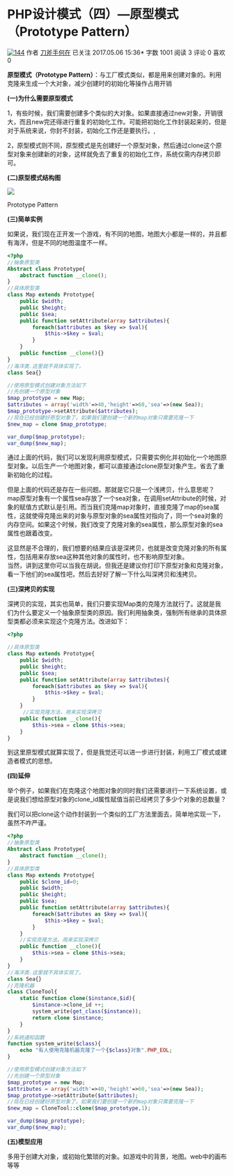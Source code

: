 # PHP设计模式（四）—原型模式（Prototype Pattern）

[![144](//upload.jianshu.io/users/upload_avatars/5261067/703f2a63-5c14-4070-a6f7-716b8c97ff88.png?imageMogr2/auto-orient/strip|imageView2/1/w/144/h/144)](/u/29417b7766fe) 作者  [刀斧手何在][0] 已关注 2017.05.06 15:36*  字数 1001  阅读 3 评论 0 喜欢 0

**原型模式（Prototype Pattern）**：与工厂模式类似，都是用来创建对象的。利用克隆来生成一个大对象，减少创建时的初始化等操作占用开销

**(一)为什么需要原型模式**

1，有些时候，我们需要创建多个类似的大对象。如果直接通过new对象，开销很大，而且new完还得进行重复的初始化工作。可能把初始化工作封装起来的，但是对于系统来说，你封不封装，初始化工作还是要执行。,

2，原型模式则不同，原型模式是先创建好一个原型对象，然后通过clone这个原型对象来创建新的对象，这样就免去了重复的初始化工作，系统仅需内存拷贝即可。

**(二)原型模式结构图**

![][1]



Prototype Pattern

**(三)简单实例**

如果说，我们现在正开发一个游戏，有不同的地图，地图大小都是一样的，并且都有海洋，但是不同的地图温度不一样。

```php
<?php
//抽象原型类
Abstract class Prototype{
    abstract function __clone();
}
//具体原型类
class Map extends Prototype{
    public $width;
    public $height;
    public $sea;
    public function setAttribute(array $attributes){
        foreach($attributes as $key => $val){
            $this->$key = $val;
        }
    }
    public function __clone(){}
}
//海洋类.这里就不具体实现了。
class Sea{}

//使用原型模式创建对象方法如下
//先创建一个原型对象
$map_prototype = new Map;
$attributes = array('width'=>40,'height'=>60,'sea'=>(new Sea));
$map_prototype->setAttribute($attributes);
//现在已经创建好原型对象了。如果我们要创建一个新的map对象只需要克隆一下
$new_map = clone $map_prototype;

var_dump($map_prototype);
var_dump($new_map);
```
通过上面的代码，我们可以发现利用原型模式，只需要实例化并初始化一个地图原型对象。以后生产一个地图对象，都可以直接通过clone原型对象产生。省去了重新初始化的过程。

但是上面的代码还是存在一些问题。那就是它只是一个浅拷贝，什么意思呢？map原型对象有一个属性sea存放了一个sea对象，在调用setAttribute的时候，对象的赋值方式默认是引用。而当我们克隆map对象时，直接克隆了map的sea属性，这就使得克隆出来的对象与原型对象的sea属性对指向了，同一个sea对象的内存空间。如果这个时候，我们改变了克隆对象的sea属性，那么原型对象的sea属性也跟着改变。

这显然是不合理的，我们想要的结果应该是深拷贝，也就是改变克隆对象的所有属性，包括用来存放sea这种其他对象的属性时，也不影响原型对象。  
当然，讲到这里你可以当我在胡说。但我还是建议你打印下原型对象和克隆对象，看一下他们的sea属性吧，然后去好好了解一下什么叫深拷贝和浅拷贝。

**(三)深拷贝的实现**

深拷贝的实现，其实也简单，我们只要实现Map类的克隆方法就行了。这就是我们为什么要定义一个抽象原型类的原因。我们利用抽象类，强制所有继承的具体原型类都必须来实现这个克隆方法。改进如下：

```php
<?php

//具体原型类
class Map extends Prototype{
    public $width;
    public $height;
    public $sea;
    public function setAttribute(array $attributes){
        foreach($attributes as $key => $val){
            $this->$key = $val;
        }
    }
     //实现克隆方法，用来实现深拷贝
    public function __clone(){
        $this->sea = clone $this->sea;
    }
}
```
到这里原型模式就算实现了，但是我觉还可以进一步进行封装，利用工厂模式或建造者模式的思想。

**(四)延伸**

举个例子，如果我们在克隆这个地图对象的同时我们还需要进行一下系统设置，或是说我们想给原型对象的clone_id属性赋值当前已经拷贝了多少个对象的总数量？

我们可以把clone这个动作封装到一个类似的工厂方法里面去，简单地实现一下，虽然不咋严谨。

```php
<?php
//抽象原型类
Abstract class Prototype{
    abstract function __clone();
}
//具体原型类
class Map extends Prototype{
    public $clone_id=0;
    public $width;
    public $height;
    public $sea;
    public function setAttribute(array $attributes){
        foreach($attributes as $key => $val){
            $this->$key = $val;
        }
    }
    //实现克隆方法，用来实现深拷贝
    public function __clone(){
        $this->sea = clone $this->sea;
    }
}
//海洋类.这里就不具体实现了。
class Sea{}
//克隆机器
class CloneTool{
    static function clone($instance,$id){
        $instance->clone_id ++;
        system_write(get_class($instance));
        return clone $instance;
    }
}
//系统通知函数
function system_write($class){
    echo "有人使用克隆机器克隆了一个{$class}对象".PHP_EOL;
}

//使用原型模式创建对象方法如下
//先创建一个原型对象
$map_prototype = new Map;
$attributes = array('width'=>40,'height'=>60,'sea'=>(new Sea));
$map_prototype->setAttribute($attributes);
//现在已经创建好原型对象了。如果我们要创建一个新的map对象只需要克隆一下
$new_map = CloneTool::clone($map_prototype,1);

var_dump($map_prototype);
var_dump($new_map);
```
**(五)模型应用**

多用于创建大对象，或初始化繁琐的对象。如游戏中的背景，地图。web中的画布等等

[0]: http://www.jianshu.com/u/29417b7766fe
[1]: ./img/5261067-44abf9fd930c2ad5.png